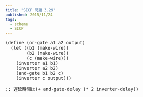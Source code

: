 ```yaml
---
title: "SICP 問題 3.29"
published: 2015/11/24
tags:
  - scheme
  - SICP
---
```



<pre class="code lang-scheme" data-lang="scheme" data-unlink><span class="synSpecial">(</span><span class="synStatement">define</span> <span class="synSpecial">(</span>or-gate a1 a2 output<span class="synSpecial">)</span>
  <span class="synSpecial">(</span><span class="synStatement">let</span> <span class="synSpecial">((</span>b1 <span class="synSpecial">(</span>make-wire<span class="synSpecial">))</span>
        <span class="synSpecial">(</span>b2 <span class="synSpecial">(</span>make-wire<span class="synSpecial">))</span>
        <span class="synSpecial">(</span>c <span class="synSpecial">(</span>make-wire<span class="synSpecial">)))</span>
    <span class="synSpecial">(</span>inverter a1 b1<span class="synSpecial">)</span>
    <span class="synSpecial">(</span>inverter a2 b2<span class="synSpecial">)</span>
    <span class="synSpecial">(</span>and-gate b1 b2 c<span class="synSpecial">)</span>
    <span class="synSpecial">(</span>inverter c output<span class="synSpecial">)))</span>

<span class="synComment">;; 遅延時間は(+ and-gate-delay (* 2 inverter-delay))</span>
</pre>


